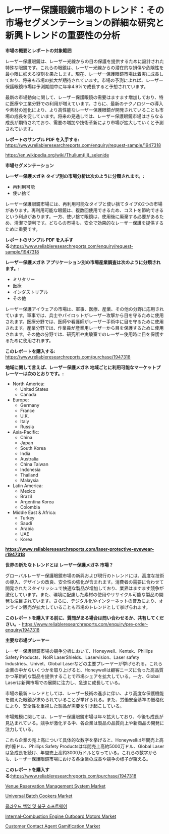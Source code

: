 <p><h1>レーザー保護眼鏡市場のトレンド：その市場セグメンテーションの詳細な研究と新興トレンドの重要性の分析</h1></p><p><strong>市場の概要とレポートの対象範囲</strong></p>
<p><p>レーザー保護眼鏡は、レーザー光線からの目の保護を提供するために設計された特殊な眼鏡です。これらの眼鏡は、レーザー光線からの潜在的な損傷や危険性を最小限に抑える役割を果たします。現在、レーザー保護眼鏡市場は着実に成長しており、将来も市場の拡大が期待されています。市場の予測によれば、レーザー保護眼鏡市場は予測期間中に年率4.9%で成長すると予想されています。</p><p>最新の市場動向に関して、レーザー保護眼鏡の需要はますます増加しており、特に医療や工業分野での利用が増えています。さらに、最新のテクノロジーの導入や素材の進化により、より高性能なレーザー保護眼鏡が開発されていることも市場の成長を促しています。将来の見通しでは、レーザー保護眼鏡市場はさらなる成長が期待されており、需要の増加や技術革新により市場が拡大していくと予測されています。</p></p>
<p><strong>レポートのサンプル PDF を入手する:</strong> <a href="https://www.reliableresearchreports.com/enquiry/request-sample/1947318">https://www.reliableresearchreports.com/enquiry/request-sample/1947318</a></p>
<p><a href="https://en.wikipedia.org/wiki/Thulium(III)_selenide">https://en.wikipedia.org/wiki/Thulium(III)_selenide</a></p>
<p><strong>市場セグメンテーション</strong></p>
<p><strong>レーザー保護メガネ タイプ別の市場分析は次のように分類されます。:</strong></p>
<p><ul><li>再利用可能</li><li>使い捨て</li></ul></p>
<p><p>レーザー保護眼鏡市場には、再利用可能なタイプと使い捨てタイプの2つの市場があります。再利用可能な眼鏡は、複数回使用できるため、コストを節約できるという利点があります。一方、使い捨て眼鏡は、使用後に廃棄する必要があるため、清潔で便利です。どちらの市場も、安全で効果的なレーザー保護を提供するために重要です。</p></p>
<p><strong>レポートのサンプル PDF を入手する:</strong><a href="https://www.reliableresearchreports.com/enquiry/request-sample/1947318">https://www.reliableresearchreports.com/enquiry/request-sample/1947318</a></p>
<p><strong> レーザー保護メガネ アプリケーション別の市場産業調査は次のように分類されます。:</strong></p>
<p><ul><li>ミリタリー</li><li>医療</li><li>インダストリアル</li><li>その他</li></ul></p>
<p><p>レーザー保護アイウェアの市場は、軍事、医療、産業、その他の分野に応用されています。軍事では、兵士やパイロットがレーザー攻撃から目を守るために使用されます。医療分野では、医師や看護師がレーザー手術中に目を守るために使用されます。産業分野では、作業員が産業用レーザーから目を保護するために使用されます。その他の分野では、研究所や実験室でのレーザー使用時に目を保護するために使用されます。</p></p>
<p><strong>このレポートを購入する:</strong> <a href="https://www.reliableresearchreports.com/purchase/1947318">https://www.reliableresearchreports.com/purchase/1947318</a></p>
<p><strong>地域に関して言えば、レーザー保護メガネ 地域ごとに利用可能なマーケットプレーヤーは次のとおりです。:</strong></p>
<p><ul>
    <li>
        North America:
        <ul>
            <li>United States</li>
            <li>Canada</li>
        </ul>
    </li>
    <li>
        Europe:
        <ul>
            <li>Germany</li>
            <li>France</li>
            <li>U.K.</li>
            <li>Italy</li>
            <li>Russia</li>
        </ul>
    </li>
    <li>
        Asia-Pacific:
        <ul>
            <li>China</li>
            <li>Japan</li>
            <li>South Korea</li>
            <li>India</li>
            <li>Australia</li>
            <li>China Taiwan</li>
            <li>Indonesia</li>
            <li>Thailand</li>
            <li>Malaysia</li>
        </ul>
    </li>
    <li>
        Latin America:
        <ul>
            <li>Mexico</li>
            <li>Brazil</li>
            <li>Argentina Korea</li>
            <li>Colombia</li>
        </ul>
    </li>
    <li>
        Middle East & Africa:
        <ul>
            <li>Turkey</li>
            <li>Saudi</li>
            <li>Arabia</li>
            <li>UAE</li>
            <li>Korea</li>
        </ul>
    </li>
    </ul></p>
<p><strong><a href="https://www.reliableresearchreports.com/laser-protective-eyewear-r1947318">https://www.reliableresearchreports.com/laser-protective-eyewear-r1947318</a></strong></p>
<p><strong>世界の新たなトレンドとは レーザー保護メガネ 市場？</strong></p>
<p><p>グローバルレーザー保護眼鏡市場の新興および現行のトレンドには、高度な技術の導入、デザインの改良、安全性の強化が含まれます。消費者の需要に合わせて開発されたスタイリッシュで快適な製品が増加しており、業界はますます競争が激化しています。また、環境に配慮した素材の使用やリサイクル可能な製品の開発も注目されています。さらに、デジタル化やインターネットの普及により、オンライン販売が拡大していることも市場のトレンドとして挙げられます。</p></p>
<p><strong>このレポートを購入する前に、質問がある場合は問い合わせるか、共有してください。</strong>- <a href="https://www.reliableresearchreports.com/enquiry/pre-order-enquiry/1947318">https://www.reliableresearchreports.com/enquiry/pre-order-enquiry/1947318</a></p>
<p><strong>主要な市場プレーヤー</strong></p>
<p><p>レーザー保護眼鏡市場の競争分析において、Honeywell、Kentek、Phillips Safety Products、NoIR LaserShields、Laservision、Laser safety Industries、Univet、Global Laserなどの主要プレーヤーが挙げられる。これら企業の中からいくつかを取り上げると、Honeywellは顧客ニーズに合った高品質かつ革新的な製品を提供することで市場シェアを拡大している。一方、Global Laserは新興市場での展開に注力し、急速に成長している。</p><p>市場の最新トレンドとしては、レーザー技術の進歩に伴い、より高度な保護機能を備えた眼鏡が求められていることが挙げられる。また、労働安全基準の厳格化により、安全性を重視した製品が需要を引き起こしている。</p><p>市場規模に関しては、レーザー保護眼鏡市場は年々拡大しており、今後も成長が見込まれている。競争が激化する中、各企業は製品の品質向上や新商品の開発に注力している。</p><p>これら企業の売上高について具体的な数字を挙げると、Honeywellは年間売上高約1億ドル、Phillips Safety Productsは年間売上高約5000万ドル、Global Laserは急成長を続け、年間売上高約3000万ドルとなっている。これらの数字からも、レーザー保護眼鏡市場における各企業の成長や競争の様子が窺える。</p></p>
<p><strong>このレポートを購入する:</strong><a href="https://www.reliableresearchreports.com/purchase/1947318">https://www.reliableresearchreports.com/purchase/1947318</a></p>
<p><p><a href="https://www.linkedin.com/pulse/insights-venue-reservation-management-system-market-size-which-dxooe?trackingId=sAM7kXpKRSW%2Fx78s686Dpg%3D%3D">Venue Reservation Management System Market</a></p><p><a href="https://issuu.com/reportprime-2/docs/universal-batch-cookers-market-size-2030.pptx">Universal Batch Cookers Market</a></p><p><a href="https://medium.com/@vlcostes/%ED%81%B4%EB%9D%BC%EC%9A%B0%EB%93%9C-%EB%B0%B1%EC%97%85-%EB%B0%8F-%EB%B3%B5%EA%B5%AC-%EC%86%8C%ED%94%84%ED%8A%B8%EC%9B%A8%EC%96%B4-%EC%82%B0%EC%97%85-%EB%B6%84%EC%84%9D-%EB%B3%B4%EA%B3%A0%EC%84%9C-%EC%8B%9C%EC%9E%A5-%EA%B7%9C%EB%AA%A8%EB%8A%94-12-7-%EC%9D%98-c4b214fa968d">클라우드 백업 및 복구 소프트웨어</a></p><p><a href="https://issuu.com/reportprime-2/docs/internal-combustion-engine-outboard-motors-market-">Internal-Combustion Engine Outboard Motors Market</a></p><p><a href="https://www.linkedin.com/pulse/customer-contact-agent-gamification-market-size-growing-mzfue?trackingId=hBjXYzjaSJK5nj2Jwl%2FnvQ%3D%3D">Customer Contact Agent Gamification Market</a></p></p>